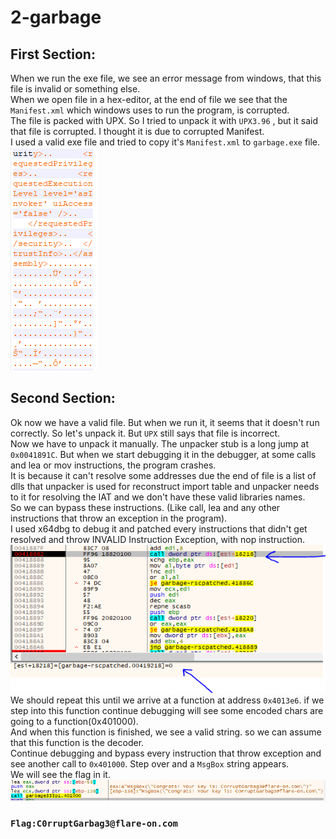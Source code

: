 # 2-garbage
## First Section:
When we run the exe file, we see an error message from windows, that this file is invalid or something else.  
When we open file in a hex-editor, at the end of file we see that the ```Manifest.xml``` which windows uses to run the program, is corrupted.  
The file is packed with UPX. So I tried to unpack it with ```UPX3.96``` , but it said that file is corrupted. I thought it is due to corrupted Manifest.    
I used a valid exe file and tried to copy it's ```Manifest.xml``` to ```garbage.exe``` file.  
![alt text](https://github.com/aleeamini/Flareon7-2020/blob/main/2/manifest-patched.png)  

## Second Section:  
Ok now we have a valid file. But when we run it, it seems that it doesn't run correctly. So let's unpack it. But ```UPX``` still says that file is incorrect.  
Now we have to unpack it manually. The unpacker stub is a long jump at ```0x0041891C```. But when we start debugging it in the debugger, at some calls and lea or mov instructions, the program crashes.  
It is because it can't resolve some addresses due the end of file is a list of dlls that unpacker is used for reconstruct import table and unpacker needs to it for resolving the IAT and we don't have these valid libraries names.    
So we can bypass these instructions. (Like call, lea and any other instructions that throw an exception in the program).    
I used x64dbg to debug it and patched every instructions that didn't get resolved and throw INVALID Instruction Exception, with nop instruction.  
![alt text](https://github.com/aleeamini/Flareon7-2020/blob/main/2/invalid-addr.png)  
We should repeat this until we arrive at a function at address ```0x4013e6```. if we step into this function continue debugging will see some encoded chars are going to a function(0x401000).  
And when this function is finished, we see a valid string. so we can assume that this function is the decoder.  
Continue debugging and bypass every instruction that throw exception and see another call to ```0x401000```.  Step over and a ```MsgBox``` string appears.  
We will see the flag in it.  
![alt text](https://github.com/aleeamini/Flareon7-2020/blob/main/2/flag.png)  


### ```Flag:C0rruptGarbag3@flare-on.com```
